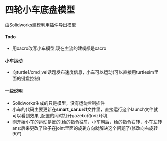 # 四轮小车底盘模型
由Solidworks建模利用插件导出模型<br>

#### Todo
* 用xacro改写小车模型,现在主流的建模都是xacro
#### 小车运动
* 向turtle1/cmd_vel话题发布速度信息，小车可以运动(可以直接用turtlesim里面的键盘控制)
#### 一些说明
* Solidworks生成的只是模型，没有运动控制插件
* 小车的代码主要更新在**smart_car.urdf**文件里，直接运行这个launch文件就可以看到效果
,配置的同时打开gazebo和rviz环境
* 刚开始小车的运动是反的,给的指令往前，小车朝后，给的指令右转，小车左转<br>
ans:后来更改了轮子在joint里面的旋转方向就解决这个问题了(修改向右旋转90°)